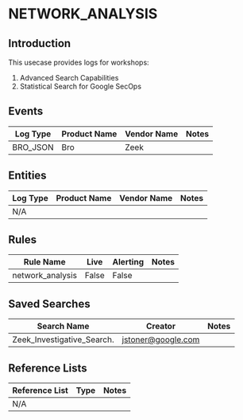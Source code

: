 
# NETWORK_ANALYSIS

## Introduction

This usecase provides logs for workshops:
 1. Advanced Search Capabilities
 1. Statistical Search for Google SecOps

## Events

| Log Type     | Product Name | Vendor Name | Notes |
|--------------|--------------|-------------|-------|
| BRO_JSON     | Bro          | Zeek        |       |

## Entities

| Log Type | Product Name | Vendor Name | Notes |
|----------|--------------|-------------|-------|
| N/A      |              |             |       |

## Rules

| Rule Name         | Live  | Alerting | Notes |
|-------------------|-------|----------|-------|
| network_analysis  | False | False    |       |

## Saved Searches

| Search Name                 | Creator             | Notes |
|-----------------------------|---------------------|-------|
| Zeek_Investigative_Search.  | jstoner@google.com  |       |

## Reference Lists

| Reference List | Type   | Notes |
|----------------|--------|-------|
| N/A            |        |       |
